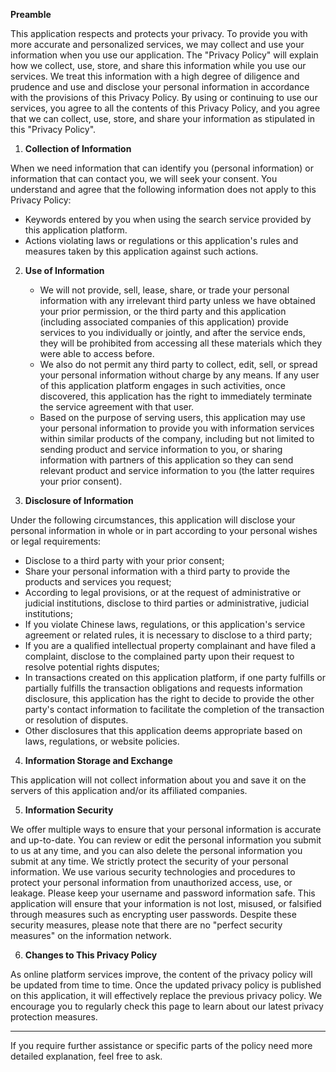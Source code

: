 

**Preamble**

This application respects and protects your privacy. To provide you with more accurate and personalized services, we may collect and use your information when you use our application. The "Privacy Policy" will explain how we collect, use, store, and share this information while you use our services. We treat this information with a high degree of diligence and prudence and use and disclose your personal information in accordance with the provisions of this Privacy Policy. By using or continuing to use our services, you agree to all the contents of this Privacy Policy, and you agree that we can collect, use, store, and share your information as stipulated in this "Privacy Policy".

1. **Collection of Information**

When we need information that can identify you (personal information) or information that can contact you, we will seek your consent. You understand and agree that the following information does not apply to this Privacy Policy:
   - Keywords entered by you when using the search service provided by this application platform.
   - Actions violating laws or regulations or this application's rules and measures taken by this application against such actions.

2. **Use of Information**

   - We will not provide, sell, lease, share, or trade your personal information with any irrelevant third party unless we have obtained your prior permission, or the third party and this application (including associated companies of this application) provide services to you individually or jointly, and after the service ends, they will be prohibited from accessing all these materials which they were able to access before.
   - We also do not permit any third party to collect, edit, sell, or spread your personal information without charge by any means. If any user of this application platform engages in such activities, once discovered, this application has the right to immediately terminate the service agreement with that user.
   - Based on the purpose of serving users, this application may use your personal information to provide you with information services within similar products of the company, including but not limited to sending product and service information to you, or sharing information with partners of this application so they can send relevant product and service information to you (the latter requires your prior consent).

3. **Disclosure of Information**

Under the following circumstances, this application will disclose your personal information in whole or in part according to your personal wishes or legal requirements:
   - Disclose to a third party with your prior consent;
   - Share your personal information with a third party to provide the products and services you request;
   - According to legal provisions, or at the request of administrative or judicial institutions, disclose to third parties or administrative, judicial institutions;
   - If you violate Chinese laws, regulations, or this application's service agreement or related rules, it is necessary to disclose to a third party;
   - If you are a qualified intellectual property complainant and have filed a complaint, disclose to the complained party upon their request to resolve potential rights disputes;
   - In transactions created on this application platform, if one party fulfills or partially fulfills the transaction obligations and requests information disclosure, this application has the right to decide to provide the other party's contact information to facilitate the completion of the transaction or resolution of disputes.
   - Other disclosures that this application deems appropriate based on laws, regulations, or website policies.

4. **Information Storage and Exchange**

This application will not collect information about you and save it on the servers of this application and/or its affiliated companies.

5. **Information Security**

We offer multiple ways to ensure that your personal information is accurate and up-to-date. You can review or edit the personal information you submit to us at any time, and you can also delete the personal information you submit at any time. We strictly protect the security of your personal information. We use various security technologies and procedures to protect your personal information from unauthorized access, use, or leakage. Please keep your username and password information safe. This application will ensure that your information is not lost, misused, or falsified through measures such as encrypting user passwords. Despite these security measures, please note that there are no "perfect security measures" on the information network.

6. **Changes to This Privacy Policy**

As online platform services improve, the content of the privacy policy will be updated from time to time. Once the updated privacy policy is published on this application, it will effectively replace the previous privacy policy. We encourage you to regularly check this page to learn about our latest privacy protection measures.

---

If you require further assistance or specific parts of the policy need more detailed explanation, feel free to ask.
